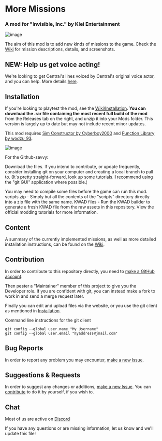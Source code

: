 # More Missions
### A mod for "Invisible, Inc." by Klei Entertainment

![image](https://user-images.githubusercontent.com/39839566/121773747-1e52e900-cb7e-11eb-9b3e-f6dd4cc40d39.png)

The aim of this mod is to add new kinds of missions to the game. Check the [Wiki](https://github.com/Mobbstar/InvisibleInc-MoreMissions/wiki) for mission descriptions, details, and screenshots.

## NEW: Help us get voice acting!

We're looking to get Central's lines voiced by Central's original voice actor, and you can help. More details [here](https://github.com/Mobbstar/InvisibleInc-MoreMissions/wiki/5.-Voice-acting).

## Installation

If you're looking to playtest the mod, see the [Wiki/Installation](https://github.com/Mobbstar/InvisibleInc-MoreMissions/wiki/1.-Installation).
**You can download the .rar file containing the most recent full build of the mod** from the Releases tab on the right, and unzip it into your Mods folder. This version is largely up to date but may not include recent minor updates.

This mod requires [Sim Constructor by Cyberboy2000](https://steamcommunity.com/workshop/filedetails/?id=580661011) and [Function Library by wodzu_93](https://steamcommunity.com/sharedfiles/filedetails/?id=1745350836).

![image](https://user-images.githubusercontent.com/39839566/117757618-b3319200-b220-11eb-8001-c416c9df1233.png)

For the Github-savvy:

Download the files. If you intend to contribute, or update frequently, consider installing git on your computer and creating a local branch to pull to. (It's pretty straight-forward, look up some tutorials. I recommend using the "git GUI" application where possible.)

You may need to compile some files before the game can run this mod.
scripts.zip - Simply but all the contents of the "scripts" directory directly into a zip file with the same name.
KWAD files - Run the KWAD builder to generate a fresh KWAD file from the raw assets in this repository. View the official modding tutorials for more information.

## Content

A summary of the currently implemented missions, as well as more detailed installation instructions, can be found on the [Wiki](https://github.com/Mobbstar/InvisibleInc-MoreMissions/wiki).

## Contribution

In order to contribute to this repository directly, you need to [make a GitHub account](https://github.com/login).

Then pester a "Maintainer" member of this project to give you the Developer role.
If you are confident with git, you can instead make a fork to work in and send a merge request later.

Finally you can edit and upload files via the website, or you use the git client as mentioned in [Installation](#Installation).

Command line instructions for the git client

```
git config --global user.name "My Username"
git config --global user.email "myaddress@jmail.com"
```

## Bug Reports

In order to report any problem you may encounter, [make a new Issue][issues].

## Suggestions & Requests

In order to suggest any changes or additions, [make a new Issue][issues]. You can [contribute](#Contribution) to do it by yourself, if you wish to.

## Chat

Most of us are active on [Discord](https://discord.gg/nP5dKKvubh)

If you have any questions or are missing information, let us know and we'll update this file!

[issues]: https://github.com/InvisibleInc-MoreMissions/issues
